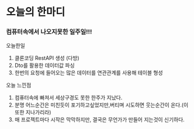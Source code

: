 # 오늘의 한마디
### 컴퓨터속에서 나오지못한 일주일!!!

오늘한일
1.  클론코딩 RestAPI 생성 (다방)
2.  Dto를 활용한 데이터값 파싱
3.  한번의 요청에 들어오는 많은 데이터를 연관관계를 사용해 테이블 형성

오늘 느낀점
1. 컴퓨터속에 빠져서 세상구경도 못한 한주가 지났다.
2. 분명 어느순간은 미친듯이 포기하고싶었지만,버티며 시도하면 웃는순간이 온다.(이 또한 지나가리라)
3. 매 프로젝트마다 시작은 막막하지만, 결국은 무언가가 만들어 지는것이 신기하다.
